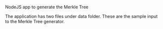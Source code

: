 NodeJS app to generate the Merkle Tree

The application has two files under data folder. These are the sample input to the Merkle Tree generator. 
